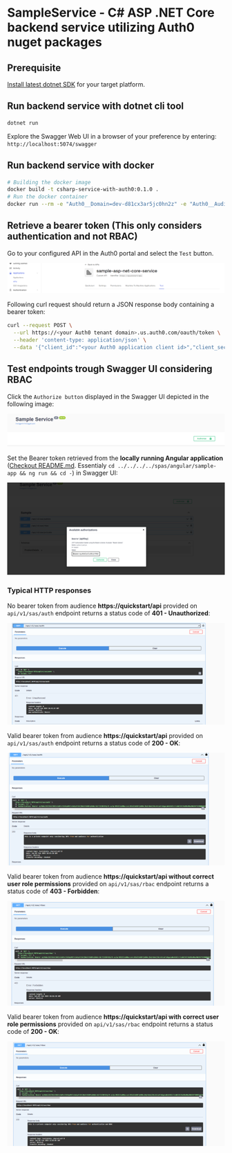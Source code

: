 # SampleService - C# ASP .NET Core backend service utilizing Auth0 nuget packages

## Prerequisite

[Install latest dotnet SDK](https://dotnet.microsoft.com/en-us/download) for your target platform.

## Run backend service with dotnet cli tool

```sh
dotnet run
```

Explore the Swagger Web UI in a browser of your preference by entering: `http://localhost:5074/swagger`

## Run backend service with docker

```sh
# Building the docker image
docker build -t csharp-service-with-auth0:0.1.0 .
# Run the docker container
docker run --rm -e "Auth0__Domain=dev-d81cx3ar5jc0hn2z" -e "Auth0__Audience=https://quickstart/api" -p 5001:8080 -d csharp-service-with-auth0:0.1.0 
```


## Retrieve a bearer token (This only considers authentication and not RBAC)

Go to your configured API in the Auth0 portal and select the `Test` button. 

![Auth0 portal view with test button](./images/auth0-portal-view001.PNG)

Following curl request should return a JSON response body containing a bearer token:

```sh
curl --request POST \
  --url https://<your Auth0 tenant domain>.us.auth0.com/oauth/token \
  --header 'content-type: application/json' \
  --data '{"client_id":"<your Auth0 application client id>","client_secret":"<your Auth0 application client secret>","audience":"<your Auth0 applicatio audience, e.g. https://quickstart/api>","grant_type":"client_credentials"}'
```

## Test endpoints trough Swagger UI considering RBAC

Click the `Authorize button` displayed in the Swagger UI depicted in the following image: 

![Click on the swagger UI authorization button](./images/swagger-ui-authorization-button.PNG)

Set the Bearer token retrieved from the **locally running Angular application** ([Checkout README.md](../../../../spas/angular/sample-app/README.md). Essentialy `cd ../../../../spas/angular/sample-app && ng run && cd -`) in Swagger UI:

![Set bearer token retrieved from ](./images/set-bearer-token.PNG)

### Typical HTTP responses

No bearer token from audience **https://quickstart/api** provided on `api/v1/sas/auth` endpoint returns a status code of **401 - Unauthorized**:

![401 response](./images/401-response.PNG)

Valid bearer token from audience **https://quickstart/api** provided on `api/v1/sas/auth` endpoint returns a status code of **200 - OK**:

![200 response](./images/200-response-auth-endpoint.PNG)

Valid bearer token from audience **https://quickstart/api without correct user role permissions** provided on `api/v1/sas/rbac` endpoint returns a status code of **403 - Forbidden**:

![403 response](./images/403-response.PNG)

Valid bearer token from audience **https://quickstart/api with correct user role permissions** provided on `api/v1/sas/rbac` endpoint returns a status code of **200 - OK**:

![200 response](./images/200-response-rbac-endpoint.PNG)